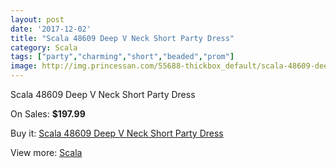 ```yaml
---
layout: post
date: '2017-12-02'
title: "Scala 48609 Deep V Neck Short Party Dress"
category: Scala
tags: ["party","charming","short","beaded","prom"]
image: http://img.princessan.com/55688-thickbox_default/scala-48609-deep-v-neck-short-party-dress.jpg
---
```

Scala 48609 Deep V Neck Short Party Dress

On Sales: **$197.99**
<a href="https://www.princessan.com/en/scala/25020-scala-48609-deep-v-neck-short-party-dress.html"><amp-img layout="responsive" width="600" height="600" src="//img.princessan.com/55688-thickbox_default/scala-48609-deep-v-neck-short-party-dress.jpg" alt="Scala 48609 Deep V Neck Short Party Dress 0" /></a>
<a href="https://www.princessan.com/en/scala/25020-scala-48609-deep-v-neck-short-party-dress.html"><amp-img layout="responsive" width="600" height="600" src="//img.princessan.com/55689-thickbox_default/scala-48609-deep-v-neck-short-party-dress.jpg" alt="Scala 48609 Deep V Neck Short Party Dress 1" /></a>

Buy it: [Scala 48609 Deep V Neck Short Party Dress](https://www.princessan.com/en/scala/25020-scala-48609-deep-v-neck-short-party-dress.html "Scala 48609 Deep V Neck Short Party Dress")

View more: [Scala](https://www.princessan.com/en/55-scala "Scala")